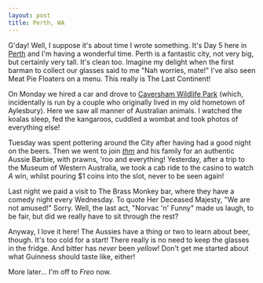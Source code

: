 ```yaml
---
layout: post
title: Perth, WA
---
```



G'day! Well, I suppose it's about time I wrote something. It's Day 5 here in <a
href="https://www.perthwa.com.au/">Perth</a> and I'm having a wonderful time.
Perth is a fantastic city, not very big, but certainly very tall. It's clean
too. Imagine my delight when the first barman to collect our glasses said to me
"Nah worries, mate!" I've also seen Meat Pie Floaters on a menu. This really is
The Last Continent!

On Monday we hired a car and drove to <a
href="https://www.cavershamwildlife.com.au/">Caversham Wildlife Park</a> (which,
incidentally is run by a couple who originally lived in my old hometown of
Aylesbury). Here we saw all manner of Australian animals. I watched the koalas
sleep, fed the kangaroos, cuddled a wombat and took photos of everything else!

Tuesday was spent pottering around the City after having had a good night on the
beers. Then we went to join <a href="https://www.thmoore.org/"><i>thm</i></a> and
his family for an authentic Aussie Barbie, with prawns, 'roo and everything!
Yesterday, after a trip to the Museum of Western Australia, we took a cab ride
to the casino to watch <i>A</i> win, whilst pouring $1 coins into the slot,
never to be seen again!

Last night we paid a visit to The Brass Monkey bar, where they have a comedy
night every Wednesday. To quote Her Deceased Majesty, "We are not amused!"
Sorry. Well, the last act, "Norvac 'n' Funny" made us laugh, to be fair, but did
we really have to sit through the rest?

Anyway, I love it here! The Aussies have a thing or two to learn about beer,
though. It's too cold for a start! There really is no need to keep the glasses
in the fridge. And bitter has <i>never</i> been <i>yellow</i>! Don't get me
started about what Guinness should taste like, either!

More later... I'm off to <i>Freo</i> now.

